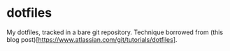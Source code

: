 # dotfiles

My dotfiles, tracked in a bare git repository. Technique borrowed from (this blog post)[https://www.atlassian.com/git/tutorials/dotfiles].
